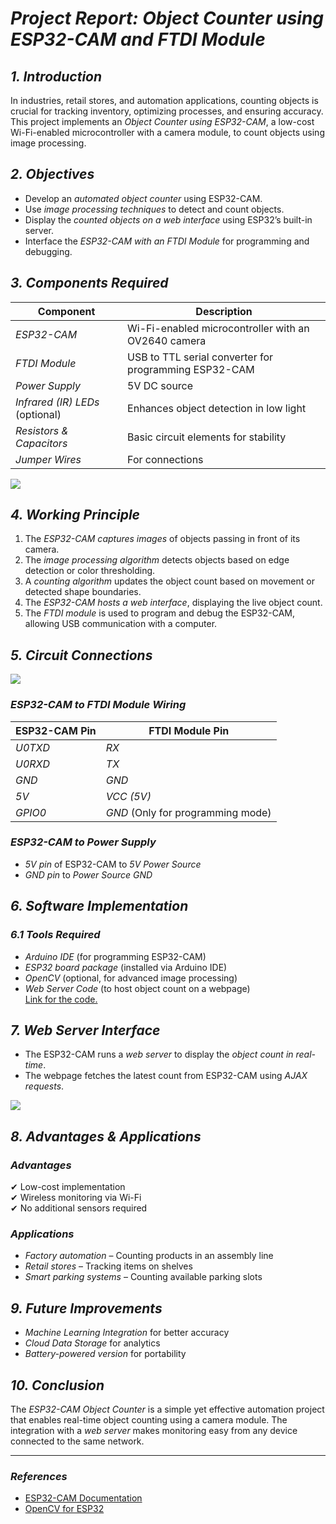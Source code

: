 # *Project Report: Object Counter using ESP32-CAM and FTDI Module*  

## *1. Introduction*  
In industries, retail stores, and automation applications, counting objects is crucial for tracking inventory, optimizing processes, and ensuring accuracy. This project implements an *Object Counter using ESP32-CAM*, a low-cost Wi-Fi-enabled microcontroller with a camera module, to count objects using image processing.  

## *2. Objectives*  
- Develop an *automated object counter* using ESP32-CAM.  
- Use *image processing techniques* to detect and count objects.  
- Display the *counted objects on a web interface* using ESP32’s built-in server.  
- Interface the *ESP32-CAM with an FTDI Module* for programming and debugging.  

## *3. Components Required*  

| Component   | Description                                    |
|------------|--------------------------------|
| *ESP32-CAM*  | Wi-Fi-enabled microcontroller with an OV2640 camera |
| *FTDI Module* | USB to TTL serial converter for programming ESP32-CAM |
| *Power Supply* | 5V DC source |
| *Infrared (IR) LEDs* (optional) | Enhances object detection in low light |
| *Resistors & Capacitors* | Basic circuit elements for stability |
| *Jumper Wires* | For connections |

![](https://i.imgur.com/FmRHWe6.jpeg)

## *4. Working Principle*  

1. The *ESP32-CAM captures images* of objects passing in front of its camera.  
2. The *image processing algorithm* detects objects based on edge detection or color thresholding.  
3. A *counting algorithm* updates the object count based on movement or detected shape boundaries.  
4. The *ESP32-CAM hosts a web interface*, displaying the live object count.  
5. The *FTDI module* is used to program and debug the ESP32-CAM, allowing USB communication with a computer.  

## *5. Circuit Connections*  
![](https://i.imgur.com/IcpQEHm.jpeg)

### *ESP32-CAM to FTDI Module Wiring*  
| ESP32-CAM Pin | FTDI Module Pin |
|--------------|----------------|
| *U0TXD* | *RX* |
| *U0RXD* | *TX* |
| *GND* | *GND* |
| *5V* | *VCC (5V)* |
| *GPIO0* | *GND* (Only for programming mode) |

### *ESP32-CAM to Power Supply*  
- *5V pin* of ESP32-CAM to *5V Power Source*  
- *GND pin* to *Power Source GND*  

## *6. Software Implementation*  

### *6.1 Tools Required*
- *Arduino IDE* (for programming ESP32-CAM)  
- *ESP32 board package* (installed via Arduino IDE)  
- *OpenCV* (optional, for advanced image processing)  
- *Web Server Code* (to host object count on a webpage)  
[Link for the code.](https://github.com/Deepthianand29/Project2)
## *7. Web Server Interface*  

- The ESP32-CAM runs a *web server* to display the *object count in real-time*.
- The webpage fetches the latest count from ESP32-CAM using *AJAX requests*.


![](https://i.imgur.com/qfPg7A9.jpeg)
## *8. Advantages & Applications*  

### *Advantages*  
✔ Low-cost implementation  
✔ Wireless monitoring via Wi-Fi  
✔ No additional sensors required  

### *Applications*  
- *Factory automation* – Counting products in an assembly line  
- *Retail stores* – Tracking items on shelves  
- *Smart parking systems* – Counting available parking slots  

## *9. Future Improvements*  
- *Machine Learning Integration* for better accuracy  
- *Cloud Data Storage* for analytics  
- *Battery-powered version* for portability  

## *10. Conclusion*  
The *ESP32-CAM Object Counter* is a simple yet effective automation project that enables real-time object counting using a camera module. The integration with a *web server* makes monitoring easy from any device connected to the same network.

---

### *References*  
- [ESP32-CAM Documentation](https://docs.espressif.com/projects/esp-idf/en/latest/esp32/hw-reference/esp32-cam.html)  
- [OpenCV for ESP32](https://github.com/espressif/esp-who)
